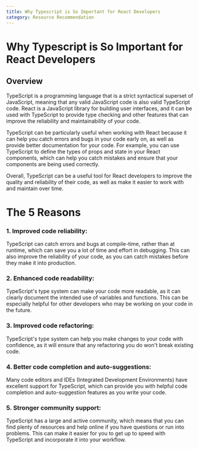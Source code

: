 ```yaml
---
title: Why Typescript is So Important for React Developers
category: Resource Recommendation
---
```


# **Why Typescript is So Important for React Developers**

## Overview

TypeScript is a programming language that is a strict syntactical superset of JavaScript, meaning that any valid JavaScript code is also valid TypeScript code. React is a JavaScript library for building user interfaces, and it can be used with TypeScript to provide type checking and other features that can improve the reliability and maintainability of your code.

TypeScript can be particularly useful when working with React because it can help you catch errors and bugs in your code early on, as well as provide better documentation for your code. For example, you can use TypeScript to define the types of props and state in your React components, which can help you catch mistakes and ensure that your components are being used correctly.

Overall, TypeScript can be a useful tool for React developers to improve the quality and reliability of their code, as well as make it easier to work with and maintain over time.

# The 5 Reasons

### 1. Improved code reliability:

TypeScript can catch errors and bugs at compile-time, rather than at runtime, which can save you a lot of time and effort in debugging. This can also improve the reliability of your code, as you can catch mistakes before they make it into production.

### 2. Enhanced code readability:

TypeScript's type system can make your code more readable, as it can clearly document the intended use of variables and functions. This can be especially helpful for other developers who may be working on your code in the future.

### 3. Improved code refactoring:

TypeScript's type system can help you make changes to your code with confidence, as it will ensure that any refactoring you do won't break existing code.

### 4. Better code completion and auto-suggestions:

Many code editors and IDEs (Integrated Development Environments) have excellent support for TypeScript, which can provide you with helpful code completion and auto-suggestion features as you write your code.

### 5. Stronger community support:

TypeScript has a large and active community, which means that you can find plenty of resources and help online if you have questions or run into problems. This can make it easier for you to get up to speed with TypeScript and incorporate it into your workflow.
